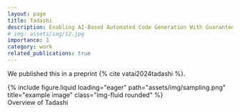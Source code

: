 ```yaml
---
layout: page
title: Tadashi
description: Enabling AI-Based Automated Code Generation With Guaranteed Correctness
# img: assets/img/12.jpg
importance: 1
category: work
related_publications: true
---
```


We published this in a preprint {% cite vatai2024tadashi %}.

<div class="row">
    <div class="col-sm mt-3 mt-md-0">
        {% include figure.liquid loading="eager" path="assets/img/sampling.png" title="example image" class="img-fluid rounded" %}
    </div>
</div>
<div class="caption">
    Overview of Tadashi
</div>
